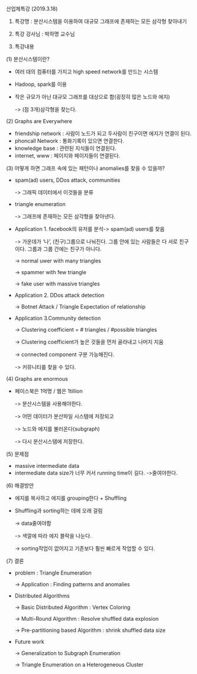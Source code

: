 산업체특강 (2019.3.18)

1. 특강명 : 분산시스템을 이용하여 대규모 그래프에 존재하는 모든 삼각형 찾아내기

2. 특강 강사님 : 박하명 교수님

3. 특강내용

(1) 분산시스템이란?
- 여러 대의 컴퓨터를 가지고 high speed network를 만드는 시스템
- Hadoop, spark를 이용
- 작은 규모가 아닌 대규모 그래프를 대상으로 함(굉장히 많은 노드와 에지)

  -> (점 3개)삼각형을 찾는다.

(2) Graphs are Everywhere
- friendship network : 사람이 노드가 되고 두사람이 친구이면 에지가 연결이 된다.
- phoncall Network : 통화기록이 있으면 연결한다.
- knowledge base : 관련된 지식들이 연결된다.
- internet, www : 페이지와 페이지들이 연결된다.

(3) 어떻게 하면 그래프 속에 있는 패턴이나 anomalies를 찾을 수 있을까?
- spam(ad) users, DDos attack, communities

  -> 그래픽 데이터에서 이것들을 분류
- triangle enumeration

  -> 그래프에 존재하는 모든 삼각형을 찾아낸다.

- Application 1. facebook의 유저를 분석-> spam(ad) users를 찾음
  
  -> 가운데가 ‘나’, (친구)그룹으로 나눠진다. 그룹 안에 있는 사람들은 다 서로 친구이다.
     그룹과 그룹 간에는 친구가 아니다.

  -> normal uwer with many triangles
  
  -> spammer with few triangle
  
  -> fake user with massive triangles

- Application 2. DDos attack detection
  
  -> Botnet Attack / Triangle Expectation of relationship

- Application 3.Community detection
  
  -> Clustering coefficient = # triangles / #possible triangles
  
  -> Clustering coefficient가 높은 것들을 먼저 골라내고 나머지 지움
  
  -> connected component 구분 가능해진다.
  
  -> 커뮤니티를 찾을 수 있다.

(4) Graphs are enormous
- 페이스북은 1억명 / 웹은 1tillion
  
  -> 분산시스템을 사용해야한다.
  
  -> 어떤 데이터가 분산파일 시스템에 저장되고
  
  -> 노드와 에지를 불러온다(subgraph)
  
  -> 다시 분산시스템에 저장한다.

(5) 문제점
- massive intermediate data
- intermediate data size가 너무 커서 running time이 길다. ->줄여야한다.

(6) 해결방안
- 에지를 복사하고 에지를 grouping한다 + Shuffling
- Shuffling과 sorting하는 데에 오래 걸림
  
  -> data줄여야함
  
  -> 색깔에 따라 에지 블락을 나눈다.
  
  -> sorting작업이 없어지고 기존보다 훨씬 빠르게 작업할 수 있다.

(7) 결론
- problem : Triangle Enumeration
  
  -> Application : Finding patterns and anomalies
- Distributed Algorithms
  
  -> Basic Distributed Algorithm : Vertex Coloring
  
  -> Multi-Round Algorithm : Resolve shuffled data explosion
  
  -> Pre-partitioning based Algorithm : shrink shuffled data size
- Future work
  
  -> Generalization to Subgraph Enumeration
  
  -> Triangle Enumeration on a Heterogeneous Cluster


